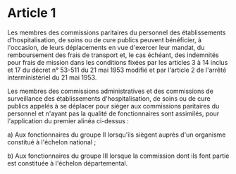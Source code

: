# Article 1

Les membres des commissions paritaires du personnel des établissements d'hospitalisation, de soins ou de cure publics peuvent bénéficier, à l'occasion, de leurs déplacements en vue d'exercer leur mandat, du remboursement des frais de transport et, le cas échéant, des indemnités pour frais de mission dans les conditions fixées par les articles 3 à 14 inclus et 17 du décret n° 53-511 du 21 mai 1953 modifié et par l'article 2 de l'arrêté interministériel du 21 mai 1953.

Les membres des commissions administratives et des commissions de surveillance des établissements d'hospitalisation, de soins ou de cure publics appelés à se déplacer pour siéger aux commissions paritaires du personnel et n'ayant pas la qualité de fonctionnaires sont assimilés, pour l'application du premier alinéa ci-dessus :

a) Aux fonctionnaires du groupe II lorsqu'ils siègent auprès d'un organisme constitué à l'échelon national ;

b) Aux fonctionnaires du groupe III lorsque la commission dont ils font partie est constituée à l'échelon départemental.
